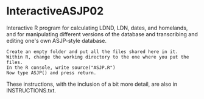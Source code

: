 # InteractiveASJP02

Interactive R program for calculating LDND, LDN, dates, and homelands, and for manipulating different versions of the database and transcribing and editing one's own ASJP-style database.

    Create an empty folder and put all the files shared here in it.
    Within R, change the working directory to the one where you put the files.
    In the R console, write source("ASJP.R")
    Now type ASJP() and press return.

These instructions, with the inclusion of a bit more detail, are also in INSTRUCTIONS.txt.

